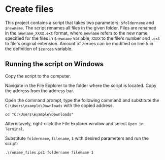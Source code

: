 # Create files

This project contains a script that takes two parameters: `$foldername` and `$newname`. The script renames all files in the given folder. Files are renamed in the `newname_XXXX.ext` format, where `newname` refers to the new name specified for the files in `$newname` variable, `XXXX` to the file's number and `.ext` to file's original extension. Amount of zeroes can be modified on line 5 in the definition of `$zeroes` variable. 

## Running the script on Windows
Copy the script to the computer.

Navigate in the File Explorer to the folder where the script is located. Copy the address from the address bar.

Open the command prompt, type the following command and substitute the `C:\Users\example\Downloads` with the copied address.
```
cd "C:\Users\example\Downloads"
```

Alternitavely, right-click the File Explorer window and select `Open in Terminal`.

Substitute `foldername`, `filename`, `1` with desired parameters and run the script:
```
.\rename_files.ps1 foldername filename 1
```